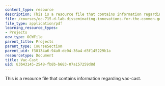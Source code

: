 ```yaml
---
content_type: resource
description: This is a resource file that contains information regarding vac-cast.
file: /courses/ec-715-d-lab-disseminating-innovations-for-the-common-good-spring-2007/83b431452548fb8bb68307a157259d8d_MITEC_715S07_vaccast.pdf
file_type: application/pdf
learning_resource_types:
- Projects
ocw_type: OCWFile
parent_title: Projects
parent_type: CourseSection
parent_uid: f30134a6-94a0-de04-36a4-d3f145229b1a
resourcetype: Document
title: Vac-Cast
uid: 83b43145-2548-fb8b-b683-07a157259d8d
---
```

This is a resource file that contains information regarding vac-cast.


